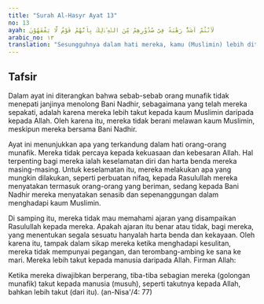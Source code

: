 ```yaml
---
title: "Surah Al-Hasyr Ayat 13"
no: 13
ayah: لَاَنْتُمْ اَشَدُّ رَهْبَةً فِيْ صُدُوْرِهِمْ مِّنَ اللّٰهِ ۗذٰلِكَ بِاَنَّهُمْ قَوْمٌ لَّا يَفْقَهُوْنَ 
arabic_no: ١٣
translation: "Sesungguhnya dalam hati mereka, kamu (Muslimin) lebih ditakuti daripada Allah. Yang demikian itu karena mereka orang-orang yang tidak mengerti."
---
```


## Tafsir

Dalam ayat ini diterangkan bahwa sebab-sebab orang munafik tidak menepati janjinya menolong Bani Nadhir, sebagaimana yang telah mereka sepakati, adalah karena mereka lebih takut kepada kaum Muslimin daripada kepada Allah. Oleh karena itu, mereka tidak berani melawan kaum Muslimin, meskipun mereka bersama Bani Nadhir.

Ayat ini menunjukkan apa yang terkandung dalam hati orang-orang munafik. Mereka tidak percaya kepada kekuasaan dan kebesaran Allah. Hal terpenting bagi mereka ialah keselamatan diri dan harta benda mereka masing-masing. Untuk keselamatan itu, mereka melakukan apa yang mungkin dilakukan, seperti perbuatan nifaq, kepada Rasulullah mereka menyatakan termasuk orang-orang yang beriman, sedang kepada Bani Nadhir mereka menyatakan senasib dan sepenanggungan dalam menghadapi kaum Muslimin.

Di samping itu, mereka tidak mau memahami ajaran yang disampaikan Rasulullah kepada mereka. Apakah ajaran itu benar atau tidak, bagi mereka, yang menentukan segala sesuatu hanyalah harta benda dan kekayaan. Oleh karena itu, tampak dalam sikap mereka ketika menghadapi kesulitan, mereka tidak mempunyai pegangan, dan terombang-ambing ke sana ke mari. Mereka lebih takut kepada manusia daripada Allah. Firman Allah:

Ketika mereka diwajibkan berperang, tiba-tiba sebagian mereka (golongan munafik) takut kepada manusia (musuh), seperti takutnya kepada Allah, bahkan lebih takut (dari itu). (an-Nisa'/4: 77)